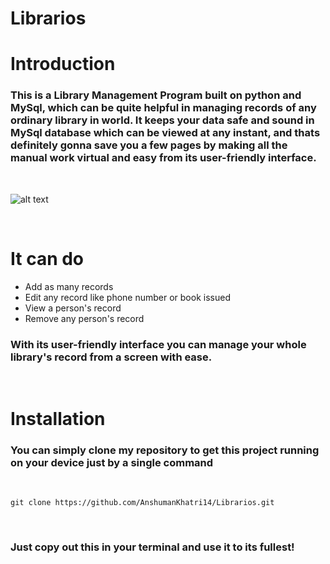 # Librarios

# Introduction

### This is a Library Management Program built on python and MySql, which can be quite helpful in managing records of any ordinary library in world. It keeps your data safe and sound in MySql database which can be viewed at any instant, and thats definitely gonna save you a few pages by making all the manual work virtual and easy from its user-friendly interface.

<br/>

![alt text](https://media.discordapp.net/attachments/876404314782973984/938848283135213649/py-sql-menu.png?width=566&height=453)

<br/>

# It can do

- Add as many records
- Edit any record like phone number or book issued
- View a person's record
- Remove any person's record

### With its user-friendly interface you can manage your whole library's record from a screen with ease.
<br/>

# Installation

### You can simply clone my repository to get this project running on your device just by a single command

<br/>

``` 
git clone https://github.com/AnshumanKhatri14/Librarios.git
```
<br/>

### Just copy out this in your terminal and use it to its fullest!








